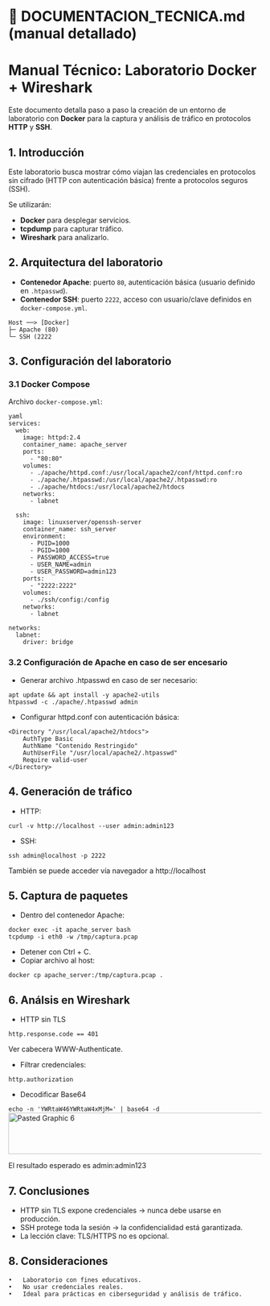 # 📘 DOCUMENTACION_TECNICA.md (manual detallado)

# Manual Técnico: Laboratorio Docker + Wireshark

Este documento detalla paso a paso la creación de un entorno de laboratorio con **Docker** para la captura y análisis de tráfico en protocolos **HTTP** y **SSH**.


## 1. Introducción

Este laboratorio busca mostrar cómo viajan las credenciales en protocolos sin cifrado (HTTP con autenticación básica) frente a protocolos seguros (SSH).  

Se utilizarán:
- **Docker** para desplegar servicios.  
- **tcpdump** para capturar tráfico.  
- **Wireshark** para analizarlo.  


## 2. Arquitectura del laboratorio

- **Contenedor Apache**: puerto `80`, autenticación básica (usuario definido en `.htpasswd`).  
- **Contenedor SSH**: puerto `2222`, acceso con usuario/clave definidos en `docker-compose.yml`. 

```
Host ──> [Docker]
├─ Apache (80)
└─ SSH (2222
```

## 3. Configuración del laboratorio

### 3.1 Docker Compose

Archivo `docker-compose.yml`:

```
yaml
services:
  web:
    image: httpd:2.4
    container_name: apache_server
    ports:
      - "80:80"
    volumes:
      - ./apache/httpd.conf:/usr/local/apache2/conf/httpd.conf:ro
      - ./apache/.htpasswd:/usr/local/apache2/.htpasswd:ro
      - ./apache/htdocs:/usr/local/apache2/htdocs
    networks:
      - labnet

  ssh:
    image: linuxserver/openssh-server
    container_name: ssh_server
    environment:
      - PUID=1000
      - PGID=1000
      - PASSWORD_ACCESS=true
      - USER_NAME=admin
      - USER_PASSWORD=admin123
    ports:
      - "2222:2222"
    volumes:
      - ./ssh/config:/config
    networks:
      - labnet

networks:
  labnet:
    driver: bridge
```

### 3.2 Configuración de Apache en caso de ser encesario
- Generar archivo .htpasswd en caso de ser necesario:
  
```
apt update && apt install -y apache2-utils
htpasswd -c ./apache/.htpasswd admin
```

- Configurar httpd.conf con autenticación básica:
  
```
<Directory "/usr/local/apache2/htdocs">
    AuthType Basic
    AuthName "Contenido Restringido"
    AuthUserFile "/usr/local/apache2/.htpasswd"
    Require valid-user
</Directory>
```

## 4. Generación de tráfico
   
- HTTP:
  
`curl -v http://localhost --user admin:admin123`

- SSH:

`ssh admin@localhost -p 2222`

También se puede acceder vía navegador a http://localhost

## 5. Captura de paquetes

- Dentro del contenedor Apache:

```
docker exec -it apache_server bash
tcpdump -i eth0 -w /tmp/captura.pcap
```

- Detener con Ctrl + C.
- Copiar archivo al host:
  
`docker cp apache_server:/tmp/captura.pcap .`

## 6. Análsis en Wireshark
- HTTP sin TLS
  
`http.response.code == 401`

Ver cabecera WWW-Authenticate.

- Filtrar credenciales:

`http.authorization`

- Decodificar Base64

`echo -n 'YWRtaW46YWRtaW4xMjM=' | base64 -d`
<img width="996" height="82" alt="Pasted Graphic 6" src="https://github.com/user-attachments/assets/fc26d9fa-f1e5-478d-a4d6-27f6c5b8fb7d" />

El resultado esperado es admin:admin123

## 7. Conclusiones
- HTTP sin TLS expone credenciales → nunca debe usarse en producción.
- SSH protege toda la sesión → la confidencialidad está garantizada.
- La lección clave: TLS/HTTPS no es opcional.

## 8. Consideraciones
	•	Laboratorio con fines educativos.
	•	No usar credenciales reales.
	•	Ideal para prácticas en ciberseguridad y análisis de tráfico.













